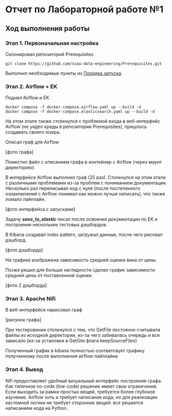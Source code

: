 # Отчет по Лабораторной работе №1


## Ход выполнения работы

### Этап 1. Первоначальная настройка

Склонировал репозиторий Prerequisites

    git clone https://github.com/ssau-data-engineering/Prerequisites.git

Выполнил необходимые пункты из [Порядка запуска](https://github.com/ssau-data-engineering/Prerequisites#%D0%BF%D0%BE%D1%80%D1%8F%D0%B4%D0%BE%D0%BA-%D0%B7%D0%B0%D0%BF%D1%83%D1%81%D0%BA%D0%B0).

### Этап 2. Airflow + EK

Поднял Airflow и EK

    docker compose -f docker-compose.airflow.yaml up --build -d
    docker compose -f docker-compose.elasticsearch.yaml up --build -d

На этом этапе также столкнулся с проблемой входа в веб-интерфейс Airflow (не уидел креды в репозитории Prerequisites), пришлось создавать своего юзера.

Описал граф для Airflow

[фото графа]

Поместил файл с описанием графа в контейнер с Airflow (через маунт директорию)

В интерфейсе Airflow выполнил граф (25 раз). Столкнулся на этом этапе с различными проблемами из-за проблем с пониманием документации. Несколько раз переписывал код с нуля (после постепенного ознакомления с Airflow понимал как можно лучше написать), что также ломало пайплайн.

[фото интерфейса с запусками]

Задачу <i><b>save_to_elastic</b></i> писал после освоения документации по EK и построения нескольких тестовых дэшбордов.

В Kibana создавал index pattern, загружал данные, после чего рисовал дэшборд.

[фото дэшборда]

На графике изображена зависимость средней оценки вина от цены.

Позже решил для больше наглядности сделал график зависимости средней цены от поставленной оценки.

[фото 2 дэшборда]

### Этап 3. Apache Nifi

В веб-интерфейсе нарисовал граф

[рисунок графа]

При тестировании столкнулся с тем, что GetFile постоянно считывала файлы из исходной директории, из-за чего забивалась очередь и все зависало (из-за установки в GetGile флага keepSourceFiles)

Полученный график в kibana полностью соответсвует графику полученному после выполнения airflow пайплайна

### Этап 4. Вывод

Nifi предоставляет удобный визуальный интерфейс построения графа. Как типичное no-code (low-code) решение имеет свои ограничения. Если выходить за рамки простых вещей, требуется более глубокое изучение. Airflow хоть и требует написания кода, но для реализации кастомной логики не требует сторонних вещей: все решается написанием кода на Python.